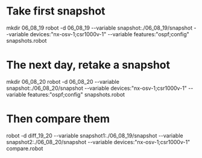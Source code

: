 # Take first snapshot

mkdir 06_08_19
robot -d 06_08_19 --variable snapshot:./06_08_19/snapshot --variable devices:"nx-osv-1;csr1000v-1" --variable features:"ospf;config" snapshots.robot

# The next day, retake a snapshot

mkdir 06_08_20
robot -d 06_08_20 --variable snapshot:./06_08_20/snapshot --variable devices:"nx-osv-1;csr1000v-1" --variable features:"ospf;config" snapshots.robot

# Then compare them

robot -d diff_19_20 --variable snapshot1:./06_08_19/snapshot --variable snapshot2:./06_08_20/snapshot --variable devices:"nx-osv-1;csr1000v-1" compare.robot
